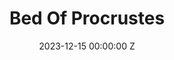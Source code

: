 ---
title: Bed Of Procrustes
date: 2023-12-15 00:00:00 Z
assets: "/uploads/Bed-Of-Procrustes.jpg"
---